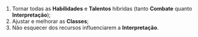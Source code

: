 1. Tornar todas as **Habilidades** e **Talentos** híbridas (tanto **Combate** quanto **Interpretação**);
2. Ajustar e melhorar as **Classes**;
3. Não esquecer dos recursos influenciarem a **Interpretação**.